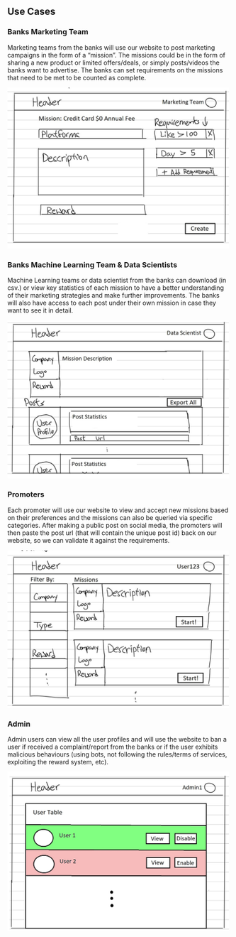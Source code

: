 Use Cases
---

### Banks Marketing Team

Marketing teams from the banks will use our website to post marketing campaigns in the form of a “mission”. The missions could be in the form of sharing a new product or limited offers/deals, or simply posts/videos the banks want to advertise. The banks can set requirements on the missions that need to be met to be counted as complete. 

<img src="./banks_marketing.jpg" alt="banks marketer page" width="500"/>

### Banks Machine Learning Team & Data Scientists

Machine Learning teams or data scientist from the banks can download (in csv.) or view key statistics of each mission to have a better understanding of their marketing strategies and make further improvements. The banks will also have access to each post under their own mission in case they want to see it in detail.

<img src="./banks_data.jpg" alt="banks data user page" width="500"/>

### Promoters

Each promoter will use our website to view and accept new missions based on their preferences and the missions can also be queried via specific categories. After making a public post on social media, the promoters will then paste the post url (that will contain the unique post id) back on our website, so we can validate it against the requirements.

<img src="./promoter.jpg" alt="promoter page" width="500"/>

### Admin

Admin users can view all the user profiles and will use the website to ban a user if received a complaint/report from the banks or if the user exhibits malicious behaviours (using bots, not following the rules/terms of services, exploiting the reward system, etc). 

<img src="./admin.jpg" alt="admin page" width="500"/>

